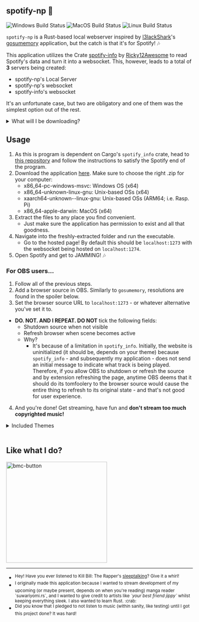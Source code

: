 ## spotify-np :crab:

![Windows Build Status](https://img.shields.io/github/workflow/status/Nowaaru/spotify-np/Publish%20%28windows%29?style=for-the-badge&label=Windows)
![MacOS Build Status](https://img.shields.io/github/workflow/status/Nowaaru/spotify-np/Publish%20%28mac%29?style=for-the-badge&label=MacOS)
![Linux Build Status](https://img.shields.io/github/workflow/status/Nowaaru/spotify-np/Publish%20%28linux%29?style=for-the-badge&label=Linux)

`spotify-np` is a Rust-based local webserver inspired by [l3lackShark](https://github.com/l3lackShark)'s [gosumemory](https://github.com/l3lackShark/gosumemory) application, but the catch is that it's for Spotify! :notes:

This application utilizes the Crate [spotify-info](https://crates.io/crates/spotify_info) by [Ricky12Awesome](https://crates.io/users/Ricky12Awesome) to read Spotify's data and turn it into a websocket. This, however, leads to a total of **3** servers being created:

-   spotify-np's Local Server
-   spotify-np's websocket
-   spotify-info's websocket

It's an unfortunate case, but two are obligatory and one of them was the simplest option out of the rest.

<details>
    <summary> What will I be downloading? </summary>
    Fear not, young padawan. It's the little box in the bottom-left corner!

    

https://user-images.githubusercontent.com/16274568/185728431-8b87076c-2488-4962-9152-27dbc363f952.mp4


</details>

## Usage

1. As this is program is dependent on Cargo's `spotify_info` crate, head to [this repository](https://github.com/Ricky12Awesome/spotify_info) and follow the instructions to satisfy the Spotify end of the program.
2. Download the application [here](https://github.com/Nowaaru/spotify-np/releases). Make sure to choose the right .zip for your computer:
    - x86_64-pc-windows-msvc: Windows OS (x64)
    - x86_64-unknown-linux-gnu: Unix-based OSs (x64)
    - xaarch64-unknown--linux-gnu: Unix-based OSs (ARM64; i.e. Rasp. Pi)
    - x86_64-apple-darwin: MacOS (x64)
3. Extract the files to any place you find convenient.
    - Just make sure the application has permission to exist and all that goodness.
4. Navigate into the freshly-extracted folder and run the executable.
    - Go to the hosted page! By default this should be `localhost:1273` with the websocket being hosted on `localhost:1274`.
5. Open Spotify and get to JAMMING! :notes:

### For OBS users...

1. Follow all of the previous steps.
2. Add a browser source in OBS. Similarly to `gosumemory`, resolutions are found in the spoiler below.
3. Set the browser source URL to `localhost:1273` - or whatever alternative you've set it to.

-   **DO. NOT. AND I REPEAT. DO NOT** tick the following fields:
    -   Shutdown source when not visible
    -   Refresh browser when scene becomes active
    -   Why?
        -   It's because of a limitation in `spotify_info`. Initially, the website is uninitialized (it should be, depends on your theme) because `spotify_info` - and subsequently my application - does not send an initial message to indicate what track is being played. Therefore, if you allow OBS to shutdown or refresh the source and by extension refreshing the page, anytime OBS deems that it should do its tomfoolery to the browser source would cause the entire thing to refresh to its original state - and that's not good for user experience.

4. And you're done! Get streaming, have fun and **don't stream too much copyrighted music!**

<details>
    <summary>Included Themes</summary>
    
    ## default
    ![image](https://user-images.githubusercontent.com/16274568/185761257-0e48f397-ae7a-41e7-b221-f608c465061c.png)

    ## bar
    ![image](https://user-images.githubusercontent.com/16274568/185761196-a9e15296-5b02-4b8a-9732-c9e610877473.png)

</details>
<br />

## Like what I do?

<a href="https://www.buymeacoffee.com/noire">
<img width="272" alt="bmc-button" src="https://user-images.githubusercontent.com/16274568/185726271-65d08167-e68c-49b1-bc12-8813b73cf0c0.png"></a>

---

<ul>
    <li>
        <sup>
           Hey! Have you ever listened to Kill Bill: The Rapper's <a href="https://open.spotify.com/track/0Tcs9OG5IwiDaEN6gu7Dc9?si=1c345b9d23b146dd">sleeptalking</a>? Give it a whirl! 
        </sup>
    </li>
    <li>
        <sup>
         I originally made this application because I wanted to stream development of my upcoming (or maybe present, depends on when you're reading) manga reader `suwariyomi.rs`, and I wanted to give credit to artists like <i>`your best friend jippy`</i> whilst keeping everything sleek. I also wanted to learn Rust. :crab:
        </sup>
    </li>
    <li>
        <sup>
          Did you know that I pledged to not listen to music (within sanity, like testing) until I got this project done? It was hard!
        </sup>
    </li>
</ul>
